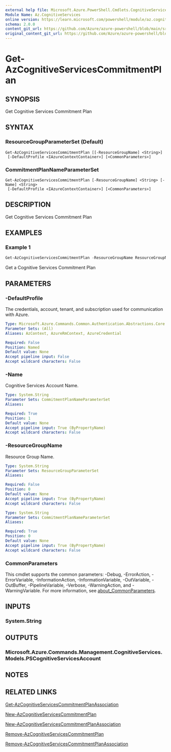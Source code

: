 ```yaml
---
external help file: Microsoft.Azure.PowerShell.Cmdlets.CognitiveServices.dll-Help.xml
Module Name: Az.CognitiveServices
online version: https://learn.microsoft.com/powershell/module/az.cognitiveservices/get-azcognitiveservicescommitmentplan
schema: 2.0.0
content_git_url: https://github.com/Azure/azure-powershell/blob/main/src/CognitiveServices/CognitiveServices/help/Get-AzCognitiveServicesCommitmentPlan.md
original_content_git_url: https://github.com/Azure/azure-powershell/blob/main/src/CognitiveServices/CognitiveServices/help/Get-AzCognitiveServicesCommitmentPlan.md
---
```


# Get-AzCognitiveServicesCommitmentPlan

## SYNOPSIS
Get Cognitive Services Commitment Plan

## SYNTAX

### ResourceGroupParameterSet (Default)
```
Get-AzCognitiveServicesCommitmentPlan [[-ResourceGroupName] <String>]
 [-DefaultProfile <IAzureContextContainer>] [<CommonParameters>]
```

### CommitmentPlanNameParameterSet
```
Get-AzCognitiveServicesCommitmentPlan [-ResourceGroupName] <String> [-Name] <String>
 [-DefaultProfile <IAzureContextContainer>] [<CommonParameters>]
```

## DESCRIPTION
Get Cognitive Services Commitment Plan

## EXAMPLES

### Example 1
```powershell
Get-AzCognitiveServicesCommitmentPlan -ResourceGroupName ResourceGroupName -Name CommitmentPlanName
```

Get a Cognitive Services Commitment Plan

## PARAMETERS

### -DefaultProfile
The credentials, account, tenant, and subscription used for communication with Azure.

```yaml
Type: Microsoft.Azure.Commands.Common.Authentication.Abstractions.Core.IAzureContextContainer
Parameter Sets: (All)
Aliases: AzContext, AzureRmContext, AzureCredential

Required: False
Position: Named
Default value: None
Accept pipeline input: False
Accept wildcard characters: False
```

### -Name
Cognitive Services Account Name.

```yaml
Type: System.String
Parameter Sets: CommitmentPlanNameParameterSet
Aliases:

Required: True
Position: 1
Default value: None
Accept pipeline input: True (ByPropertyName)
Accept wildcard characters: False
```

### -ResourceGroupName
Resource Group Name.

```yaml
Type: System.String
Parameter Sets: ResourceGroupParameterSet
Aliases:

Required: False
Position: 0
Default value: None
Accept pipeline input: True (ByPropertyName)
Accept wildcard characters: False
```

```yaml
Type: System.String
Parameter Sets: CommitmentPlanNameParameterSet
Aliases:

Required: True
Position: 0
Default value: None
Accept pipeline input: True (ByPropertyName)
Accept wildcard characters: False
```

### CommonParameters
This cmdlet supports the common parameters: -Debug, -ErrorAction, -ErrorVariable, -InformationAction, -InformationVariable, -OutVariable, -OutBuffer, -PipelineVariable, -Verbose, -WarningAction, and -WarningVariable. For more information, see [about_CommonParameters](http://go.microsoft.com/fwlink/?LinkID=113216).

## INPUTS

### System.String

## OUTPUTS

### Microsoft.Azure.Commands.Management.CognitiveServices.Models.PSCognitiveServicesAccount

## NOTES

## RELATED LINKS

[Get-AzCognitiveServicesCommitmentPlanAssociation](./Get-AzCognitiveServicesCommitmentPlanAssociation.md)

[New-AzCognitiveServicesCommitmentPlan](./New-AzCognitiveServicesCommitmentPlan.md)

[New-AzCognitiveServicesCommitmentPlanAssociation](./New-AzCognitiveServicesCommitmentPlanAssociation.md)

[Remove-AzCognitiveServicesCommitmentPlan](./Remove-AzCognitiveServicesCommitmentPlan.md)

[Remove-AzCognitiveServicesCommitmentPlanAssociation](./Remove-AzCognitiveServicesCommitmentPlanAssociation.md)